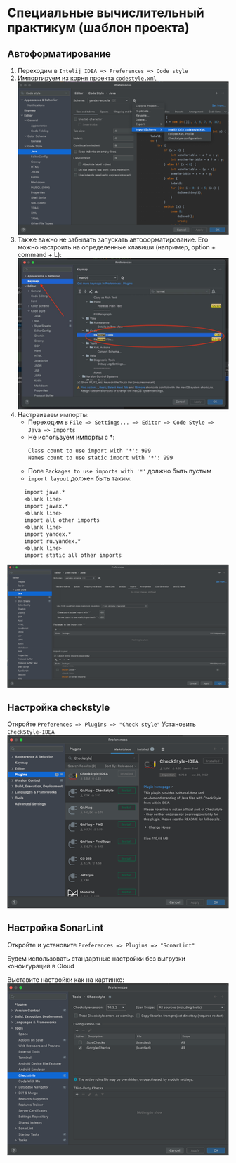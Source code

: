 # Специальные вычислительный практикум (шаблон проекта)

## Автоформатирование
1. Переходим в ```Intelij IDEA => Preferences => Code style```
2. Импортируем из корня проекта ```codestyle.xml```
![img.png](images/img_2.png)
3. Также важно не забывать запускать автоформатирование. Его можно настроить на определенные клавиши (например, option + command + L):
![img_6.png](images/img_6.jpeg)
4. Настраиваем импорты:
   - Переходим в ```File => Settings... => Editor => Code Style => Java => Imports```
   - Не используем импорты с *:
     ```
     Class count to use import with '*': 999
     Names count to use static import with '*': 999
     ```
   - Поле ```Packages to use imports with '*'```  должно быть пустым
   - ```import layout``` должен быть таким:
   ```
     import java.*
     <blank line>
     import javax.*
     <blank line>
     import all other imports
     <blank line>
     import yandex.*
     import ru.yandex.*
     <blank line>
     import static all other imports
   ```
![img_3.png](images/img_3.png)

## Настройка checkstyle
Откройте ```Preferences => Plugins => "Check style"```
Установить ```CheckStyle-IDEA```
![img_4.png](images/img_4.png)

## Настройка SonarLint
Откройте и установите ```Preferences => Plugins => "SonarLint"```

Будем использовать стандартные настройки без выгрузки конфигураций в Cloud

Выставите настройки как на картинке:
![img_5.png](images/img_5.png)